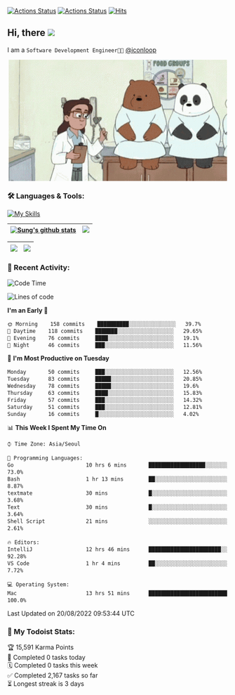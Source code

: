 
[![Actions Status](https://github.com/ddok2/ddok2/workflows/Todoist%20Readme/badge.svg)](https://github.com/ddok2/ddok2/actions)
[![Actions Status](https://github.com/ddok2/ddok2/workflows/wakatime-stats/badge.svg)](https://github.com/ddok2/ddok2/actions)
[![Hits](https://hits.seeyoufarm.com/api/count/incr/badge.svg?url=https%3A%2F%2Fgithub.com%2Fddok2&count_bg=%23FF9595&title_bg=%23555555&icon=github.svg&icon_color=%23FFFFFF&title=hits&edge_flat=false)](https://hits.seeyoufarm.com)

<!-- ![visitors](https://visitor-badge.laobi.icu/badge?page_id=ddok2.ddok2) -->
## Hi, there <img src="https://raw.githubusercontent.com/MartinHeinz/MartinHeinz/master/wave.gif" width="3%">

I am a `Software Development Engineer🧑‍💻` [@iconloop](https://github.com/iconloop)


<p align="center">
    <img align="center" alt="GIF" src="img/debugging.gif" />
</p>


### 🛠 Languages & Tools:

[![My Skills](https://skillicons.dev/icons?i=go,js,ts,py,express,react,svelte,jquery,pug,mongodb,mysql,redis,aws,docker,kubernetes)](https://skillicons.dev)


| <a href="https://github.com/ddok2"><img align="center" src="https://github-readme-stats.vercel.app/api?username=ddok2&show_icons=true&include_all_commits=true&count_private=true&theme=buefy&hide_border=true" alt="Sung's github stats" /></a> | <a href="https://github.com/ddok2"><img src="http://github-readme-streak-stats.herokuapp.com?user=ddok2&hide_border=true" /></a> |
| ------------- |------------- |


| <a href="https://github.com/ddok2"><img align="center" src="https://github-readme-stats.vercel.app/api/top-langs/?username=ddok2&theme=buefy&hide=html,css&hide_border=true" /></a> | <a href="https://github.com/ddok2"><img align="center" src="https://activity-graph.herokuapp.com/graph?username=ddok2&theme=github&hide_border=true" height="250" /></a> |
| ------------- |--------------------------------------------------------------------------------------------------------------------------------------------------------------------------|


<!-- <details open>
    <summary>📈 My GitHub Stats</summary>
    <p align="center">
        <a href="https://github.com/ddok2">
            <img align="center" src="https://github-readme-stats.vercel.app/api?username=ddok2&show_icons=true&include_all_commits=true&count_private=true&theme=buefy&hide_border=true" alt="Sung's github stats" />
        </a>
    </p>
</details>
<details>
    <summary>💬 Top Languages</summary>
    <p align="center"> 
        <a href="https://github.com/ddok2">
            <img align="center" src="https://github-readme-stats.vercel.app/api/top-langs/?username=ddok2&layout=compact&theme=buefy&hide=html,css&hide_border=true" />
        </a>
    </p>
</details> -->


### 🌈 Recent Activity:
<!--START_SECTION:waka-->
![Code Time](http://img.shields.io/badge/Code%20Time-1%2C695%20hrs%2056%20mins-blue)

![Lines of code](https://img.shields.io/badge/From%20Hello%20World%20I%27ve%20Written-285%20Thousand%20lines%20of%20code-blue)

**I'm an Early 🐤** 

```text
🌞 Morning    158 commits    ██████████░░░░░░░░░░░░░░░   39.7% 
🌆 Daytime    118 commits    ███████░░░░░░░░░░░░░░░░░░   29.65% 
🌃 Evening    76 commits     ████░░░░░░░░░░░░░░░░░░░░░   19.1% 
🌙 Night      46 commits     ███░░░░░░░░░░░░░░░░░░░░░░   11.56%

```
📅 **I'm Most Productive on Tuesday** 

```text
Monday       50 commits     ███░░░░░░░░░░░░░░░░░░░░░░   12.56% 
Tuesday      83 commits     █████░░░░░░░░░░░░░░░░░░░░   20.85% 
Wednesday    78 commits     █████░░░░░░░░░░░░░░░░░░░░   19.6% 
Thursday     63 commits     ████░░░░░░░░░░░░░░░░░░░░░   15.83% 
Friday       57 commits     ███░░░░░░░░░░░░░░░░░░░░░░   14.32% 
Saturday     51 commits     ███░░░░░░░░░░░░░░░░░░░░░░   12.81% 
Sunday       16 commits     █░░░░░░░░░░░░░░░░░░░░░░░░   4.02%

```


📊 **This Week I Spent My Time On** 

```text
⌚︎ Time Zone: Asia/Seoul

💬 Programming Languages: 
Go                       10 hrs 6 mins       ██████████████████░░░░░░░   73.0% 
Bash                     1 hr 13 mins        ██░░░░░░░░░░░░░░░░░░░░░░░   8.87% 
textmate                 30 mins             █░░░░░░░░░░░░░░░░░░░░░░░░   3.68% 
Text                     30 mins             █░░░░░░░░░░░░░░░░░░░░░░░░   3.64% 
Shell Script             21 mins             ░░░░░░░░░░░░░░░░░░░░░░░░░   2.61%

🔥 Editors: 
IntelliJ                 12 hrs 46 mins      ███████████████████████░░   92.28% 
VS Code                  1 hr 4 mins         ██░░░░░░░░░░░░░░░░░░░░░░░   7.72%

💻 Operating System: 
Mac                      13 hrs 51 mins      █████████████████████████   100.0%

```


 Last Updated on 20/08/2022 09:53:44 UTC
<!--END_SECTION:waka-->

### 🚧 My Todoist Stats:
<!-- TODO-IST:START -->
🏆  15,591 Karma Points           
🌸  Completed 0 tasks today           
🗓  Completed 0 tasks this week           
✅  Completed 2,167 tasks so far           
⏳  Longest streak is 3 days
<!-- TODO-IST:END -->

